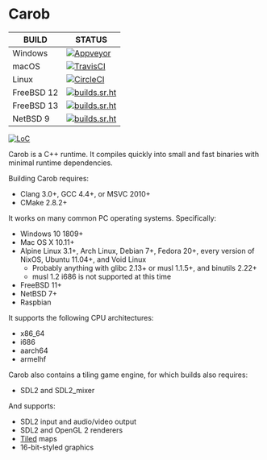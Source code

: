 # Carob

| BUILD      | STATUS                                                                                                                                |
|------------|---------------------------------------------------------------------------------------------------------------------------------------|
| Windows    | [![Appveyor](https://ci.appveyor.com/api/projects/status/github/carobim/carob?svg=true)](https://ci.appveyor.com/project/pmer/carob)  |
| macOS      | [![TravisCI](https://api.travis-ci.com/carobim/carob.svg)](https://app.travis-ci.com/github/carobim/carob)                            |
| Linux      | [![CircleCI](https://circleci.com/gh/carobim/carob.svg?style=shield)](https://circleci.com/gh/carobim/carob)                          |
| FreeBSD 12 | [![builds.sr.ht](https://builds.sr.ht/~pdm/carob/commits/freebsd-12.yml.svg)](https://builds.sr.ht/~pdm/carob/commits/freebsd-12.yml) |
| FreeBSD 13 | [![builds.sr.ht](https://builds.sr.ht/~pdm/carob/commits/freebsd-13.yml.svg)](https://builds.sr.ht/~pdm/carob/commits/freebsd-13.yml) |
| NetBSD 9   | [![builds.sr.ht](https://builds.sr.ht/~pdm/carob/commits/netbsd-9.yml.svg)](https://builds.sr.ht/~pdm/carob/commits/netbsd-9.yml)     |

[![LoC](https://tokei.rs/b1/github/carobim/carob?category=code)](https://github.com/XAMPPRocky/tokei)

Carob is a C++ runtime. It compiles quickly into small and fast binaries with
minimal runtime dependencies.

Building Carob requires:

- Clang 3.0+, GCC 4.4+, or MSVC 2010+
- CMake 2.8.2+

It works on many common PC operating systems. Specifically:

- Windows 10 1809+
- Mac OS X 10.11+
- Alpine Linux 3.1+, Arch Linux, Debian 7+, Fedora 20+, every version of NixOS, Ubuntu 11.04+, and Void Linux
  - Probably anything with glibc 2.13+ or musl 1.1.5+, and binutils 2.22+
  - musl 1.2 i686 is not supported at this time
- FreeBSD 11+
- NetBSD 7+
- Raspbian

It supports the following CPU architectures:

- x86\_64
- i686
- aarch64
- armelhf

Carob also contains a tiling game engine, for which builds also requires:

- SDL2 and SDL2\_mixer

And supports:

- SDL2 input and audio/video output
- SDL2 and OpenGL 2 renderers
- [Tiled](https://www.mapeditor.org/) maps
- 16-bit-styled graphics
